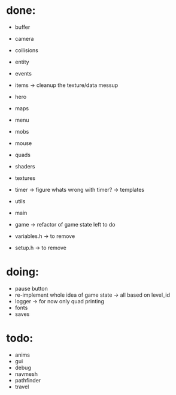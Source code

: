 
# done:
- buffer
- camera
- collisions
- entity
- events
- items -> cleanup the texture/data messup
- hero
- maps
- menu
- mobs
- mouse
- quads
- shaders
- textures
- timer -> figure whats wrong with timer? -> templates
- utils
- main
- game -> refactor of game state left to do

- variables.h -> to remove
- setup.h -> to remove

# doing:
- pause button
- re-implement whole idea of game state -> all based on level_id
- logger -> for now only quad printing 
- fonts
- saves

# todo:
- anims
- gui
- debug
- navmesh
- pathfinder
- travel
